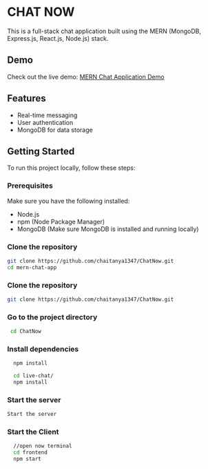 # CHAT NOW

This is a full-stack chat application built using the MERN (MongoDB, Express.js, React.js, Node.js) stack.

## Demo

Check out the live demo: [MERN Chat Application Demo](https://chatnow-wfsx.onrender.com/)

## Features

- Real-time messaging
- User authentication
- MongoDB for data storage

## Getting Started

To run this project locally, follow these steps:

### Prerequisites

Make sure you have the following installed:

- Node.js
- npm (Node Package Manager)
- MongoDB (Make sure MongoDB is installed and running locally)

### Clone the repository

```bash
git clone https://github.com/chaitanya1347/ChatNow.git
cd mern-chat-app
```

### Clone the repository

```bash
git clone https://github.com/chaitanya1347/ChatNow.git
```
### Go to the project directory

```bash
 cd ChatNow
```
### Install dependencies

```bash
  npm install

  cd live-chat/
  npm install
```
### Start the server

```bash
Start the server
```

### Start the Client

```bash
  //open now terminal
  cd frontend
  npm start
```
